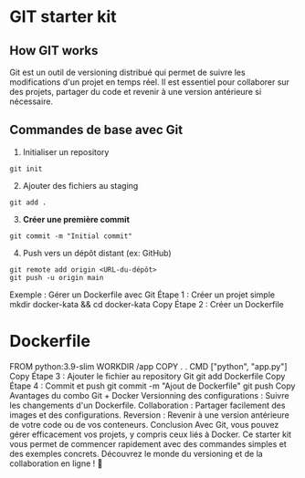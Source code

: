 # GIT starter kit

## How GIT works

Git est un outil de versioning distribué qui permet de suivre les modifications d'un projet en temps réel.
Il est essentiel pour collaborer sur des projets, partager du code et revenir à une version antérieure si nécessaire.

## Commandes de base avec Git

1. Initialiser un repository

```
git init
```

2. Ajouter des fichiers au staging

```
git add .
```

3. **Créer une première commit**

```
git commit -m "Initial commit"
```

4. Push vers un dépôt distant (ex: GitHub)
```
git remote add origin <URL-du-dépôt>
git push -u origin main
```

Exemple : Gérer un Dockerfile avec Git
Étape 1 : Créer un projet simple
mkdir docker-kata && cd docker-kata
Copy
Étape 2 : Créer un Dockerfile
# Dockerfile
FROM python:3.9-slim
WORKDIR /app
COPY . .
CMD ["python", "app.py"]
Copy
Étape 3 : Ajouter le fichier au repository Git
git add Dockerfile
Copy
Étape 4 : Commit et push
git commit -m "Ajout de Dockerfile"
git push
Copy
Avantages du combo Git + Docker
Versionning des configurations : Suivre les changements d'un Dockerfile.
Collaboration : Partager facilement des images et des configurations.
Reversion : Revenir à une version antérieure de votre code ou de vos conteneurs.
Conclusion
Avec Git, vous pouvez gérer efficacement vos projets, y compris ceux liés à Docker. Ce starter kit vous permet de commencer rapidement avec des commandes simples et des exemples concrets. Découvrez le monde du versioning et de la collaboration en ligne ! 🚀
